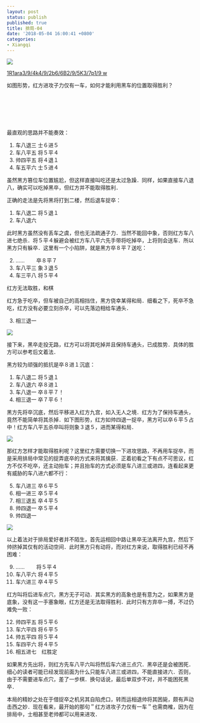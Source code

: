 ```yaml
---
layout: post
status: publish
published: true
title: 排局-04
date: '2018-05-04 16:00:41 +0800'
categories:
- Xiangqi
---
```


![](../../../imgs/2018/05/capture-04252018.png)

[1R1ara3/9/4k4/9/2b6/6B2/9/5K3/7p1/9 w](https://www.chessdb.cn/query/?1R1ara3/9/4k4/9/2b6/6B2/9/5K3/7p1/9%20w)

如图形势，红方进攻子力仅有一车，如何才能利用黑车的位置取得胜利？

&nbsp;
&nbsp;

&nbsp;
&nbsp;

&nbsp;
&nbsp;

最直观的思路并不能奏效：

1. 车八退三 士６进５
2. 车八平五 将５平４
3. 帅四平五 将４退１
4. 车五平六 士５进４

虽然黑方篡位车位置尴尬，但这样直接叫吃还是太过急躁．同样，如果直接车八退八，确实可以吃掉黑卒，但红方并不能取得胜利．

正确的走法是先将黑将打到二楼，然后退车捉卒：

1. 车八退二 将５退１
2. 车八退六

此时黑方虽然没有丢车之虞，但也无法疏通子力．当然不能回中象，否则红方车八进七绝杀．将５平４躲避会被红方车八平六先手带将吃掉卒，上将则会送车．所以黑方只有躲卒．这里有一个小陷阱，就是黑方卒８平７送吃：

2. ......&nbsp; &nbsp; &nbsp; &nbsp; 卒８平７
3. 车八平三 象３退５
4. 车三平八 将５平４

红方无法取胜，和棋

红方急于吃卒，但车被自己的高相挡住，黑方侥幸某得和局．细看之下，死卒不急吃，红方没有必要立刻杀卒，可以先落边相给车通头．

3. 相三退一

![](../../../imgs/2018/05/capture.png)

接下来，黑卒走投无路，红方可以将其吃掉并且保持车通头，已成胜势．具体的胜方可以参考后文着法．

黑方较为顽强的抵抗是卒８进１沉底：

1. 车八退二 将５退１
2. 车八退六 卒８进１
3. 车八退一 卒８平７！
4. 相三退一 卒７平６！

黑方先将卒沉底，然后平移进入红方九宫，如入无人之境．红方为了保持车通头，竟然不能简单将其杀掉．如下图形势，红方如帅四退一捉卒，黑方可以卒６平５占中！红方车八平五杀卒叫将则象３退５，进而某得和局．

![](../../../imgs/2018/05/capture-2.png)

那红方怎样才能取得胜利呢？这里红方需要切换一下进攻思路，不再用车捉卒，而是采用排局中常见的捉弄底卒的方式来将其擒获．正着初看之下有点不可思议，红方不仅不吃卒，还主动抬车；并且抬车的方式必须是车八进三或进四，连看起来更有威胁的车八进六都不行：

5. 车八进三 卒６平５
6. 相一进三 卒５平４
7. 相三退五 卒４平５
8. 帅四退一 卒５平４
9. 帅四退一

![](../../../imgs/2018/05/capture-3.png)

以上着法对于排局爱好者并不陌生，首先运相回中路让黑卒无法离开九宫，然后下帅挤掉其仅有的活动空间．此时黑方只有动将，而对红方来说，取得胜利已经不再困难：

9. ......&nbsp; &nbsp; &nbsp; &nbsp; 将５平４
10. 车八平六 将４平５
11. 车六进三 卒４平５

红方叫将后进车点穴，黑方无子可动．其实黑方的高象也是有意为之，如果黑方是底象，没有这一手塞象眼，红方还是无法取得胜利．此时只有方弃卒一搏，不过仍难免一败：

12. 帅四平五 将５平６
13. 车六平四 将６平５
14. 帅五平四 将５平４
15. 车四平六 将４平５
16. 相五进七　红胜定

如果黑方先出将，则红方先车八平六叫将然后车六进三点穴．黑卒还是会被困死．细心的读者可能已经发现前面为什么只能车八进三或进四，不能直接进六．否则，由于不需要进车点穴，差了一步棋．换句话说，最后单双步不对，并不能困死黑卒．

本局的精妙之处在于借捉卒之机另其自陷虎口，转而运相退帅将其困毙，颇有声动击西之妙．现在看来，最开始的那句＂红方进攻子力仅有一车＂也需商榷，因为在排局中，士相甚至老帅都可以用来进攻．
